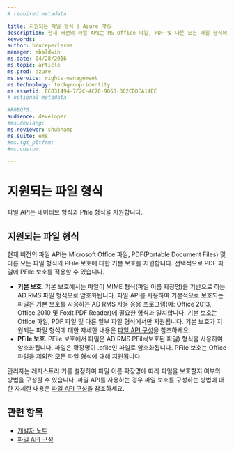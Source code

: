 ```yaml
---
# required metadata

title: 지원되는 파일 형식 | Azure RMS
description: 현재 버전의 파일 API는 MS Office 파일, PDF 및 다른 모든 파일 형식의 PFile 보호에 대한 기본 보호를 지원합니다.
keywords:
author: bruceperlerms
manager: mbaldwin
ms.date: 04/28/2016
ms.topic: article
ms.prod: azure
ms.service: rights-management
ms.technology: techgroup-identity
ms.assetid: EC831494-7F2C-4C70-9063-B02CDDEA14EE
# optional metadata

#ROBOTS:
audience: developer
#ms.devlang:
ms.reviewer: shubhamp
ms.suite: ems
#ms.tgt_pltfrm:
#ms.custom:

---
```


# 지원되는 파일 형식

파일 API는 네이티브 형식과 Pfile 형식을 지원합니다.

## 지원되는 파일 형식

현재 버전의 파일 API는 Microsoft Office 파일, PDF(Portable Document Files) 및 다른 모든 파일 형식의 PFile 보호에 대한 기본 보호를 지원합니다. 선택적으로 PDF 파일에 PFile 보호를 적용할 수 있습니다.

-   **기본 보호**. 기본 보호에서는 파일이 MIME 형식(파일 이름 확장명)을 기반으로 하는 AD RMS 파일 형식으로 암호화됩니다. 파일 API를 사용하여 기본적으로 보호되는 파일은 기본 보호를 사용하는 AD RMS 사용 응용 프로그램(예: Office 2013, Office 2010 및 FoxIt PDF Reader)에 필요한 형식과 일치합니다. 기본 보호는 Office 파일, PDF 파일 및 다른 일부 파일 형식에서만 지원됩니다. 기본 보호가 지원되는 파일 형식에 대한 자세한 내용은 [파일 API 구성](file-api-configuration.md)을 참조하세요.
-   **PFile 보호**. PFile 보호에서 파일은 AD RMS PFile(보호된 파일) 형식을 사용하여 암호화됩니다. 파일은 확장명이 .pfile인 파일로 암호화됩니다. PFile 보호는 Office 파일을 제외한 모든 파일 형식에 대해 지원됩니다.

관리자는 레지스트리 키를 설정하여 파일 이름 확장명에 따라 파일을 보호할지 여부와 방법을 구성할 수 있습니다. 파일 API를 사용하는 경우 파일 보호를 구성하는 방법에 대한 자세한 내용은 [파일 API 구성](file-api-configuration.md)을 참조하세요.

## 관련 항목

* [개발자 노트](developer-notes.md)
* [파일 API 구성](file-api-configuration.md)
 

 


<!--HONumber=Jun16_HO2-->


